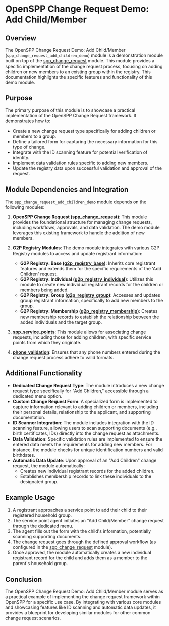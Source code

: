 # OpenSPP Change Request Demo: Add Child/Member

## Overview

The OpenSPP Change Request Demo: Add Child/Member (`spp_change_request_add_children_demo`) module is a demonstration module built on top of the [spp_change_request](spp_change_request) module. This module provides a specific implementation of the change request process, focusing on adding children or new members to an existing group within the registry. This documentation highlights the specific features and functionality of this demo module.

## Purpose

The primary purpose of this module is to showcase a practical implementation of the OpenSPP Change Request framework. It demonstrates how to:

- Create a new change request type specifically for adding children or members to a group.
- Define a tailored form for capturing the necessary information for this type of change.
- Integrate with the ID scanning feature for potential verification of identity.
- Implement data validation rules specific to adding new members.
- Update the registry data upon successful validation and approval of the request.

## Module Dependencies and Integration

The `spp_change_request_add_children_demo` module depends on the following modules:

1. **OpenSPP Change Request ([spp_change_request](spp_change_request))**: This module provides the foundational structure for managing change requests, including workflows, approvals, and data validation. The demo module leverages this existing framework to handle the addition of new members. 

2. **G2P Registry Modules**:  The demo module integrates with various G2P Registry modules to access and update registrant information:
    - **G2P Registry: Base ([g2p_registry_base](g2p_registry_base))**:  Inherits core registrant features and extends them for the specific requirements of the 'Add Children' request.
    - **G2P Registry: Individual ([g2p_registry_individual](g2p_registry_individual))**:  Utilizes this module to create new individual registrant records for the children or members being added.
    - **G2P Registry: Group ([g2p_registry_group](g2p_registry_group))**:  Accesses and updates group registrant information, specifically to add new members to the group.
    - **G2P Registry: Membership ([g2p_registry_membership](g2p_registry_membership))**:  Creates new membership records to establish the relationship between the added individuals and the target group.

3. **[spp_service_points](spp_service_points)**: This module allows for associating change requests, including those for adding children, with specific service points from which they originate.

4. **[phone_validation](phone_validation)**: Ensures that any phone numbers entered during the change request process adhere to valid formats.

## Additional Functionality

- **Dedicated Change Request Type**: The module introduces a new change request type specifically for "Add Children," accessible through a dedicated menu option.
- **Custom Change Request Form**:  A specialized form is implemented to capture information relevant to adding children or members, including their personal details, relationship to the applicant, and supporting documentation.
- **ID Scanner Integration**: The module includes integration with the ID scanning feature, allowing users to scan supporting documents (e.g., birth certificates, IDs) directly into the change request as attachments. 
- **Data Validation**:  Specific validation rules are implemented to ensure the entered data meets the requirements for adding new members. For instance, the module checks for unique identification numbers and valid birthdates. 
- **Automatic Data Update**:  Upon approval of an "Add Children" change request, the module automatically:
    - Creates new individual registrant records for the added children.
    - Establishes membership records to link these individuals to the designated group.

## Example Usage

1. A registrant approaches a service point to add their child to their registered household group.
2. The service point agent initiates an "Add Child/Member" change request through the dedicated menu.
3. The agent fills out the form with the child's information, potentially scanning supporting documents.
4. The change request goes through the defined approval workflow (as configured in the [spp_change_request](spp_change_request) module).
5. Once approved, the module automatically creates a new individual registrant record for the child and adds them as a member to the parent's household group.

## Conclusion

The OpenSPP Change Request Demo: Add Child/Member module serves as a practical example of implementing the change request framework within OpenSPP for a specific use case.  By integrating with various core modules and showcasing features like ID scanning and automatic data updates, it provides a blueprint for developing similar modules for other common change request scenarios. 
